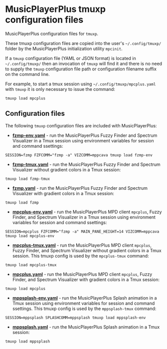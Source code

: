 # MusicPlayerPlus tmuxp configuration files

MusicPlayerPlus configuration files for `tmuxp`.

These tmuxp configuration files are copied into the user's
`~/.config/tmuxp/` folder by the MusicPlayerPlus initialization
utility `mpcinit`.

If a `tmuxp` configuration file (YAML or JSON format) is located
in `~/.config/tmuxp/` then an invocation of `tmuxp` will find it
and there is no need to supply the `tmuxp` configuration file path
or configuration filename suffix on the command line.

For example, to start a tmux session using `~/.config/tmuxp/mpcplus.yaml`
with `tmuxp` it is only necessary to issue the command:

```
tmuxp load mpcplus
```

## Configuration files

The following `tmuxp` configuration files are included with MusicPlayerPlus:

- **[fzmp-env.yaml](fzmp-env.yaml)** - run the MusicPlayerPlus Fuzzy Finder and Spectrum Visualizer in a Tmux session using environment variables for session and command ssettings:

```
SESSION=fzmp FZFCOMM="fzmp -a" VIZCOMM=mppcava tmuxp load fzmp-env
```

- **[fzmp-tmux.yaml](fzmp-tmux.yaml)** - run the MusicPlayerPlus Fuzzy Finder and Spectrum Visualizer without gradient colors in a Tmux session:

```
tmuxp load fzmp-tmux
```

- **[fzmp.yaml](fzmp.yaml)** - run the MusicPlayerPlus Fuzzy Finder and Spectrum Visualizer with gradient colors in a Tmux session:

```
tmuxp load fzmp
```

- **[mpcplus-env.yaml](mpcplus-env.yaml)** - run the MusicPlayerPlus MPD client `mpcplus`, Fuzzy Finder, and Spectrum Visualizer in a Tmux session using environment variables for session and command ssettings:

```
SESSION=mpcplus FZFCOMM="fzmp -a" MAIN_PANE_HEIGHT=14 VIZCOMM=mppcava tmuxp load mpcplus-env
```

- **[mpcplus-tmux.yaml](mpcplus-tmux.yaml)** - run the MusicPlayerPlus MPD client `mpcplus`, Fuzzy Finder, and Spectrum Visualizer without gradient colors in a Tmux session. This tmuxp config is used by the `mpcplus-tmux` command:

```
tmuxp load mpcplus-tmux
```

- **[mpcplus.yaml](mpcplus.yaml)** - run the MusicPlayerPlus MPD client `mpcplus`, Fuzzy Finder, and Spectrum Visualizer with gradient colors in a Tmux session:

```
tmuxp load mpcplus
```

- **[mppsplash-env.yaml](mppsplash-env.yaml)** - run the MusicPlayerPlus Splash animation in a Tmux session using environment variables for session and command ssettings. This tmuxp config is used by the `mppsplash-tmux` command:

```
SESSION=mppsplash SPLASHCOMM=mppsplash tmuxp load mppsplash-env
```

- **[mppsplash.yaml](mppsplash.yaml)** - run the MusicPlayerPlus Splash animation in a Tmux session:

```
tmuxp load mppsplash
```
